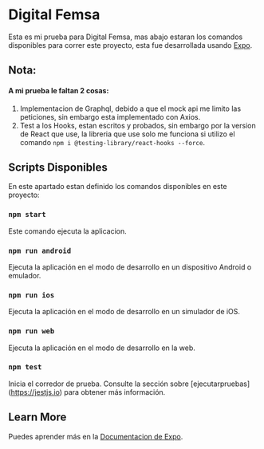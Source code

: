 # Digital Femsa

Esta es mi prueba para Digital Femsa,
mas abajo estaran los comandos disponibles
para correr este proyecto, esta fue desarrollada usando [Expo](https://expo.dev).
## Nota:
#### A mi prueba le faltan 2 cosas:
1. Implementacion de Graphql, debido a que el mock api me limito las
peticiones, sin embargo esta implementado con Axios.
2. Test a los Hooks, estan escritos y probados, sin embargo por la version de React que use,
la libreria que use solo me funciona si utilizo el comando `npm i @testing-library/react-hooks --force`.

## Scripts Disponibles

En este apartado estan definido los comandos disponibles en este proyecto:

### `npm start`

Este comando ejecuta la aplicacion.


### `npm run android`

Ejecuta la aplicación en el modo de desarrollo en un dispositivo Android o emulador.

### `npm run ios`

Ejecuta la aplicación en el modo de desarrollo en un simulador de iOS.

### `npm run web`

Ejecuta la aplicación en el modo de desarrollo en la web.

### `npm test`

Inicia el corredor de prueba.
Consulte la sección sobre [ejecutarpruebas] (https://jestjs.io) para obtener más información.

## Learn More

Puedes aprender más en la [Documentacion de Expo](https://docs.expo.io/).
